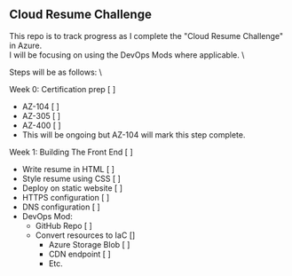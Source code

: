 ## Cloud Resume Challenge 
This repo is to track progress as I complete the "Cloud Resume Challenge" in Azure.\
I will be focusing on using the DevOps Mods where applicable. \

Steps will be as follows: \

Week 0: Certification prep [ ] 
  * AZ-104 [ ]
  * AZ-305 [ ]
  * AZ-400 [ ]
  * This will be ongoing but AZ-104 will mark this step complete. 

Week 1: Building The Front End [ ]
  * Write resume in HTML [ ]
  * Style resume using CSS [ ]
  * Deploy on static website [ ]
  * HTTPS configuration  [ ]
  * DNS configuration [ ]
  * DevOps Mod:
    * GitHub Repo [ ]
    * Convert resources to IaC []
      * Azure Storage Blob [ ]
      * CDN endpoint [ ]
      * Etc. 


